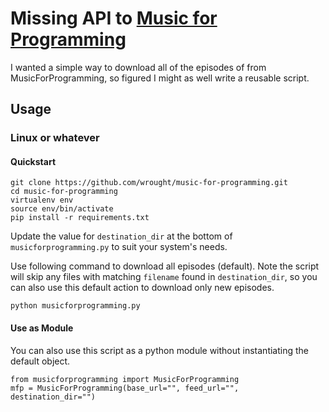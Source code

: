 # Missing API to [Music for Programming](http://www.musicforprogramming.net)

I wanted a simple way to download all of the episodes of from MusicForProgramming, so figured I might as well write a reusable script.

## Usage

### Linux or whatever

#### Quickstart

    git clone https://github.com/wrought/music-for-programming.git
    cd music-for-programming
    virtualenv env
    source env/bin/activate
    pip install -r requirements.txt

Update the value for `destination_dir` at the bottom of `musicforprogramming.py` to suit your system's needs.

Use following command to download all episodes (default). Note the script will skip any files with matching `filename` found in `destination_dir`, so you can also use this default action to download only new episodes.

    python musicforprogramming.py

#### Use as Module

You can also use this script as a python module without instantiating the default object.

    from musicforprogramming import MusicForProgramming
    mfp = MusicForProgramming(base_url="", feed_url="", destination_dir="")
